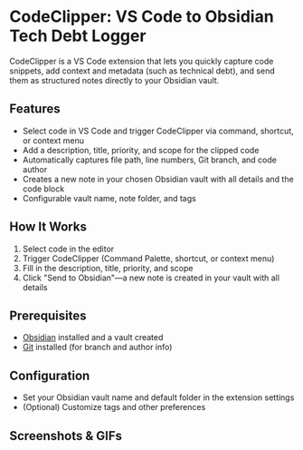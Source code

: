 # CodeClipper: VS Code to Obsidian Tech Debt Logger

CodeClipper is a VS Code extension that lets you quickly capture code snippets, add context and metadata (such as technical debt), and send them as structured notes directly to your Obsidian vault.

## Features

- Select code in VS Code and trigger CodeClipper via command, shortcut, or context menu
- Add a description, title, priority, and scope for the clipped code
- Automatically captures file path, line numbers, Git branch, and code author
- Creates a new note in your chosen Obsidian vault with all details and the code block
- Configurable vault name, note folder, and tags

## How It Works

1. Select code in the editor
2. Trigger CodeClipper (Command Palette, shortcut, or context menu)
3. Fill in the description, title, priority, and scope
4. Click "Send to Obsidian"—a new note is created in your vault with all details

## Prerequisites

- [Obsidian](https://obsidian.md/) installed and a vault created
- [Git](https://git-scm.com/) installed (for branch and author info)

## Configuration

- Set your Obsidian vault name and default folder in the extension settings
- (Optional) Customize tags and other preferences

## Screenshots & GIFs
